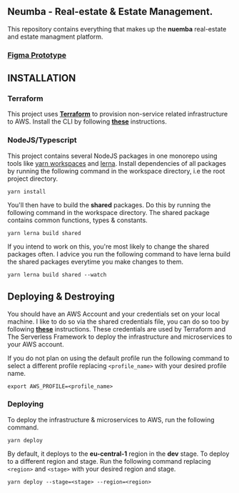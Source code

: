 ## **Neumba - Real-estate & Estate Management.**
This repository contains everything that makes up the **nuemba** real-estate and estate managment platform.
### [**Figma Prototype**](https://www.figma.com/proto/8fY3z6IapqSPoycTo2vKZM/The-Prototype-%26-Wireframes?page-id=0%3A1&node-id=101%3A4&viewport=575%2C416%2C0.25&scaling=scale-down&starting-point-node-id=101%3A4)

## **INSTALLATION**
### **Terraform**
This project uses [**Terraform**](https://www.terraform.io/) to provision non-service related infrastructure to AWS. Install the CLI by following [**these**](https://developer.hashicorp.com/terraform/tutorials/aws-get-started/install-cli) instructions.
### **NodeJS/Typescript**
This project contains several NodeJS packages in one monorepo using tools like [yarn workspaces](https://classic.yarnpkg.com/lang/en/docs/workspaces/) and [lerna](https://lerna.js.org/). Install dependencies of all packages by running the following command in the workspace directory, i.e the root project directory.

```shell
yarn install
```

You'll then have to build the **shared** packages. Do this by running the following command in the workspace directory. The shared package contains common functions, types & constants. 

```shell
yarn lerna build shared
```

If you intend to work on this, you're most likely to change the shared packages often. I advice you run the following command to have lerna build the shared packages everytime you make changes to them.

```shell
yarn lerna build shared --watch
```

## **Deploying & Destroying**

You should have an AWS Account and your credentials set on your local machine. I like to do so via the shared credentials file, you can do so too by following [**these**](https://docs.aws.amazon.com/sdk-for-javascript/v2/developer-guide/loading-node-credentials-shared.html) instructions. These credentials are used by Terraform and The Serverless Framework to deploy the infrastructure and microservices to your AWS account.

If you do not plan on using the default profile run the following command to select a different profile replacing `<profile_name>` with your desired profile name.

```shell
export AWS_PROFILE=<profile_name>
```

### **Deploying**
To deploy the infrastructure & microservices to AWS, run the following command.

```shell
yarn deploy
```

By default, it deploys to the **eu-central-1** region in the **dev** stage. To deploy to a different region and stage. Run the following command replacing `<region>` and `<stage>` with your desired region and stage.

```shell
yarn deploy --stage=<stage> --region=<region>
```